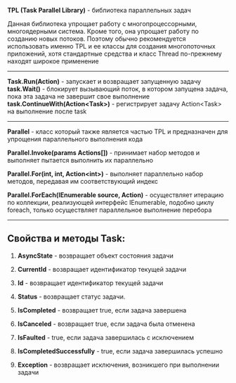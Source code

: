 **TPL (Task Parallel Library)** - библиотека параллельных задач

Данная библиотека упрощает работу с многопроцессорными, многоядерными система. Кроме того, она упрощает работу по созданию новых потоков. Поэтому обычно рекомендуется использовать именно TPL и ее классы для создания многопоточных приложений, хотя стандартные средства и класс Thread по-прежнему находят широкое применение

---

**Task.Run(Action)** - запускает и возвращает запущенную задачу  
**task.Wait()** - блокирует вызывающий поток, в котором запущена задача, пока эта задача не завершит свое выполнение  
**task.ContinueWith(Action\<Task>)** - регистрирует задачу Action\<Task> на выполнение после task

---

**Parallel** - класс который также является частью TPL и предназначен для упрощения параллельного выполнения кода

**Parallel.Invoke(params Actions[])** - принимает набор методов и выполняет пытается выполнить их параллельно

**Parallel.For(int, int, Action\<int>)** - выполняет параллельно набор методов, передавая им соответствующий индекс

**Parallel.ForEach(IEnumerable source, Action)** - осуществляет итерацию по коллекции, реализующей интерфейс IEnumerable, подобно циклу foreach, только осуществляет параллельное выполнение перебора

---

## Свойства и методы Task:

1. **AsyncState** - возвращает объект состояния задачи
    
2. **CurrentId** - возвращает идентификатор текущей задачи
    
3. **Id** - возвращает идентификатор текущей задачи
    
4. **Status** - возвращает статус задачи.
    
5. **IsCompleted** - возвращает true, если задача завершена
    
6. **IsCanceled** - возвращает true, если задача была отменена
    
7. **IsFaulted** - true, если задача завершилась с исключением
    
8. **IsCompletedSuccessfully** - true, если задача завершилась успешно
    
9. **Exception** - возвращает исключения, возникшего при выполнении задачи